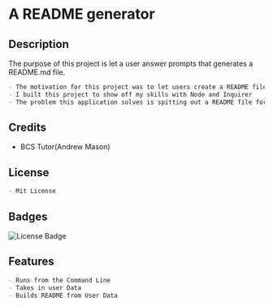 # A README generator

## Description
The purpose of this project is let a user answer prompts that generates a README.md file.
```md
- The motivation for this project was to let users create a README file without having to type out every single letter.
- I built this project to show off my skills with Node and Inquirer
- The problem this application solves is spitting out a README file for the user
```
## Credits
- BCS Tutor(Andrew Mason)
## License
```md
- Mit License
```

## Badges
![License Badge](https://img.shields.io/badge/License-orange)

## Features
```md
- Runs from the Command Line
- Takes in user Data
- Builds README from User Data
```
